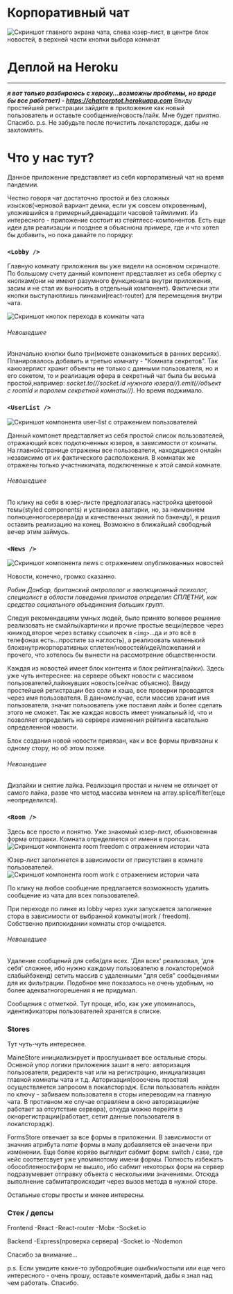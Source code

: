 # Корпоративный чат 

![Скриншот главного экрана чата, слева юзер-лист, в центре блок новостей, в верхней части кнопки выбора конмнат](/git/main.png)

# Деплой на Heroku
________________________
***я вот только разбираюсь с хероку...возможны проблемы, но вроде бы все работает) - https://chatcorptot.herokuapp.com***
Ввиду простейшей регистрации зайдите в приложение как новый пользователь и оставьте сообщение/новость/лайк. Мне будет приятно. Спасибо.
p.s. Не забудьте после почистить локалсторэдж, дабы не захломлять.

Что у нас тут?
========================

Данное приложение представляет из себя корпоративный чат на время пандемии. 

Честно говоря чат достаточно простой и без сложных изысков(черновой вариант демки, если уж совсем откровенным), уложившийся в примерный,двенадцати часовой таймлимит. Из интересного - приложение состоит из стейтлесс-компонентов. Есть еще идеи для реализации и позднее я объяснюна примере, где и что хотел бы добавить, но пока давайте по порядку:

### `<Lobby />`

Главную комнату приложения вы уже видели на основном скриншоте. По большому счету данный компонент представляет из себя обертку с кнопкам(они не имеют разумного функционала внутри приложения, засим и не стал их выносить в отдельный компонент). Фактически эти кнопки выступаютлишь линками(react-router) для перемещения внутри чата.

![Скриншот кнопок перехода в комнаты чата](/git/buttons.png)

###### Невошедшее

Изначально кнопки было три(можете ознакомиться в ранних версиях). Планировалось добавить и третью комнату - "Комната секретов". Так какюзерлист хранит объекты не только с данными пользователя, но и его сокетом, то и реализация офера в секретный чат была бы весьма простой,например: 
*socket.to(//socket.id нужного юзера//).emit(//объект с roomId и паролем секретной комнаты//)*. 
Но время поджимало.

### `<UserList />`

![Скриншот компонента user-list c отражением пользователей](/git/userList.png)

Данный компонет представляет из себя простой список пользователей, отражающий всех подключенных юзеров, в зависимости от комнаты. На главнойстранице отражены все пользователи, находящиеся онлайн независимо от их фактического расположения. В комнатах же отражены только участникичата, подключенные к этой самой комнате.

###### Невошедшее 

По клику на себя в юзер-листе предполагалась настройка цветовой темы(styled components) и установка аватарки, но, за неимением полноценногосервера(да и качественных знаний по бэкенду), я решил оставить реализацию на конец. Возможно в ближайший свободный вечер этим займусь.

### `<News />`

![Скриншот компонента news с отражением опубликованных новостей](/git/gossip.png)

Новости, конечно, громко сказанно. 

*Робин Данбар, британский антрополог и эволюционный психолог, специалист в области поведения приматов определил СПЛЕТНИ, как средство социального объединения больших групп.*

Следуя рекомендациям умных людей, было принято волевое решение реализовать не смайлы/картинки и прочие простые вещи(первое через юникод,второе через вставку ссылочек в `<img>`...да и это всё в телефонах есть...простите за наглость), а реализовать маленький блоквнутрикорпоративных сплетен/новостей/идей/пожеланий и прочего, что хотелось бы вынести на рассмотрение общественности.

Каждая из новостей имеет блок контента и блок рейтинга(лайки). Здесь уже чуть интереснее: на сервере объект новости с массивом пользователей,лайкнувших новость(сейчас объясню). Ввиду простейшей регистрации без соли и хэша, все проверки проводятся через имя пользователя. В данномслучае, если массив хранит имя пользователя, значит пользователь уже поставил лайк и более сделать этого не сможет. 
Так же каждая новость имеет уникальный id, что и позволяет определить на сервере изменения рейтинга касательно определенной новости.

Блок создания новой новости привязан, как и все формы привязаны к одному стору, но об этом позже.

###### Невошедшее

Дизлайки и снятие лайка. Реализация простая и ничем не отличает от самого лайка, разве что метод массива меняем на array.splice/filter(еще неопределился).

### `<Room />`

Здесь все просто и понятно. Уже знакомый юзер-лист, обыкновенная форма отправки. Комната определяется от имени в пропсах.
![Скриншот компонента room freedom с отражением истории чата](/git/room.png)

Юзер-лист заполняется в зависимости от присутствия в комнате пользователей. 
![Скриншот компонента room work с отражением истории чата](/git/room2.png)

По клику на любое сообщение предлагается возможность удалить сообщение из чата для всех пользователей.

При переходе по линке из lobby через хуки запускается заполнение стора в зависимости от выбранной комнаты(work / freedom). Собственно припокидании комнаты стор очищается.

###### Невошедшее

Удаление сообщений для себя/для всех. 'Для всех' реализовал, 'для себя' сложнее, ибо нужно каждому пользователю в локалсторе(мой слабыйбэкенд) сетить массив с удаленными "для себя" сообщениями для их фильтрации. Подобное мне показалось не очень удобным, но более адекватногорешения я не придумал.

Сообщения с отметкой. Тут проще, ибо, как уже упоминалось, идентификаторы пользователей хранятся в списке.

### Stores

Тут чуть-чуть интереснее.

MaineStore инициализирует и прослушивает все остальные сторы. Оснвной упор логики приложения зашит в него: авторизация пользователя, редиректв чат или на регистрацию, инициализация главной комнаты чата и т.д.
Авторизация(оооочень простая) осуществляется запросом в локалсторэдж. Если пользователь найден по ключу - забиваем пользователя в сторы ипереводим на главную чата. В противном же случае оправляем в окно авторизации(не работает за отсутствие сервера), откуда можно перейти в окнорегистрации(работает, сетит данные пользователя в локалсторэдж).

FormsStore отвечает за все формы в приложении. В зависимости от значния атрибута *name* формы в мапу добавляется её знаечени при изменении.
Еще более коряво выглядит сабмит форм: switch / case, где кейс соответсвует уже упомянотому имени формы. Полность избежать обособленностиформ не вышло, ибо сабмит некоторых форм на сервер подразумевает отправку объекта с несколькими значениями. Отсюда выполнение сабмитапроисходит через вызов метода в нужной сторе. 

Остальные сторы просты и менее интересны.

### Стек / депсы
Frontend
    -React
    -React-router
    -Mobx
    -Socket.io

Backend
    -Express(проверка сервера)
    -Socket.io
    -Nodemon

Спасибо за внимание...

p.s. Если увидите какие-то зубодробящие ошибки/костыли или еще чего интересного - очень прошу, оставьте комментарий, дабы я знал над чем работать. Спасибо.
